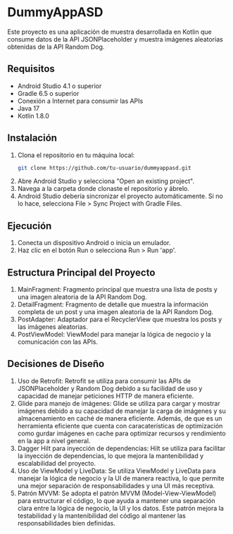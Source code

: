 # DummyAppASD

Este proyecto es una aplicación de muestra desarrollada en Kotlin que consume datos de la API JSONPlaceholder y muestra imágenes aleatorias obtenidas de la API Random Dog.

## Requisitos

- Android Studio 4.1 o superior
- Gradle 6.5 o superior
- Conexión a Internet para consumir las APIs
- Java 17
- Kotlin 1.8.0

## Instalación

1. Clona el repositorio en tu máquina local:
   ```bash
   git clone https://github.com/tu-usuario/dummyappasd.git
2. Abre Android Studio y selecciona "Open an existing project".
3. Navega a la carpeta donde clonaste el repositorio y ábrelo.
4. Android Studio debería sincronizar el proyecto automáticamente. Si no lo hace, selecciona File > Sync Project with Gradle Files.

## Ejecución
1. Conecta un dispositivo Android o inicia un emulador.
2. Haz clic en el botón Run o selecciona Run > Run 'app'.

## Estructura Principal del Proyecto
1. MainFragment: Fragmento principal que muestra una lista de posts y una imagen aleatoria de la API Random Dog.
2. DetailFragment: Fragmento de detalle que muestra la información completa de un post y una imagen aleatoria de la API Random Dog.
3. PostAdapter: Adaptador para el RecyclerView que muestra los posts y las imágenes aleatorias.
4. PostViewModel: ViewModel para manejar la lógica de negocio y la comunicación con las APIs.

## Decisiones de Diseño
1. Uso de Retrofit: Retrofit se utiliza para consumir las APIs de JSONPlaceholder y Random Dog debido a su facilidad de uso y capacidad de manejar peticiones HTTP de manera eficiente.
2. Glide para manejo de imágenes: Glide se utiliza para cargar y mostrar imágenes debido a su capacidad de manejar la carga de imágenes y su almacenamiento en caché de manera eficiente. Además, de que es un herramienta eficiente que cuenta con caracaterísticas de optimización como gurdar imágenes en cache para optimizar recursos y rendimiento en la app a nivel general.
3. Dagger Hilt para inyección de dependencias: Hilt se utiliza para facilitar la inyección de dependencias, lo que mejora la mantenibilidad y escalabilidad del proyecto.
4. Uso de ViewModel y LiveData: Se utiliza ViewModel y LiveData para manejar la lógica de negocio y la UI de manera reactiva, lo que permite una mejor separación de responsabilidades y una UI más receptiva.
5. Patrón MVVM: Se adopta el patrón MVVM (Model-View-ViewModel) para estructurar el código, lo que ayuda a mantener una separación clara entre la lógica de negocio, la UI y los datos. Este patrón mejora la testabilidad y la mantenibilidad del código al mantener las responsabilidades bien definidas.